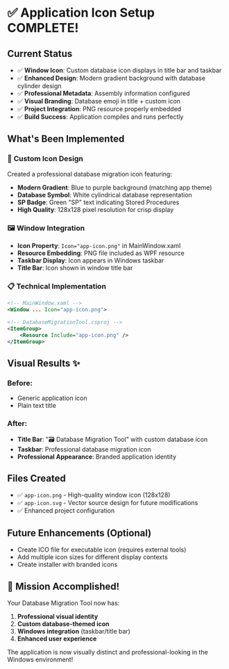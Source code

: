 # ✅ Application Icon Setup COMPLETE!

## Current Status
- ✅ **Window Icon**: Custom database icon displays in title bar and taskbar
- ✅ **Enhanced Design**: Modern gradient background with database cylinder design
- ✅ **Professional Metadata**: Assembly information configured
- ✅ **Visual Branding**: Database emoji in title + custom icon
- ✅ **Project Integration**: PNG resource properly embedded
- ✅ **Build Success**: Application compiles and runs perfectly

## What's Been Implemented

### 🎨 **Custom Icon Design**
Created a professional database migration icon featuring:
- **Modern Gradient**: Blue to purple background (matching app theme)
- **Database Symbol**: White cylindrical database representation
- **SP Badge**: Green "SP" text indicating Stored Procedures
- **High Quality**: 128x128 pixel resolution for crisp display

### 🖼️ **Window Integration**
- **Icon Property**: `Icon="app-icon.png"` in MainWindow.xaml
- **Resource Embedding**: PNG file included as WPF resource
- **Taskbar Display**: Icon appears in Windows taskbar
- **Title Bar**: Icon shown in window title bar

### 📋 **Technical Implementation**
```xml
<!-- MainWindow.xaml -->
<Window ... Icon="app-icon.png">

<!-- DatabaseMigrationTool.csproj -->
<ItemGroup>
    <Resource Include="app-icon.png" />
</ItemGroup>
```

## Visual Results ✨

### Before:
- Generic application icon
- Plain text title

### After:
- **Title Bar**: "🗃️ Database Migration Tool" with custom database icon
- **Taskbar**: Professional database migration icon
- **Professional Appearance**: Branded application identity

## Files Created
- ✅ `app-icon.png` - High-quality window icon (128x128)
- ✅ `app-icon.svg` - Vector source design for future modifications
- ✅ Enhanced project configuration

## Future Enhancements (Optional)
- Create ICO file for executable icon (requires external tools)
- Add multiple icon sizes for different display contexts
- Create installer with branded icons

## 🎯 Mission Accomplished!
Your Database Migration Tool now has:
1. **Professional visual identity**
2. **Custom database-themed icon**
3. **Windows integration** (taskbar/title bar)
4. **Enhanced user experience**

The application is now visually distinct and professional-looking in the Windows environment!
